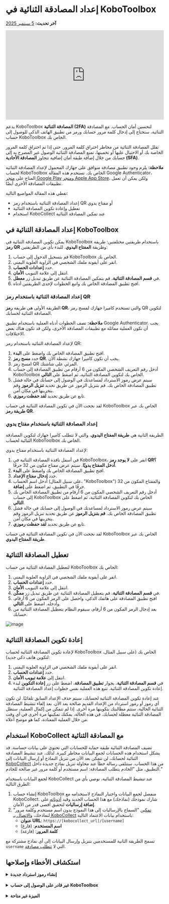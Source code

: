 # إعداد المصادقة الثنائية في KoboToolbox
**آخر تحديث:** <a href="https://github.com/kobotoolbox/docs/blob/3c86f234242bee25d3d6f91bffee5cb93d808344/source/two_factor_authentication.md" class="reference">5 سبتمبر 2025</a>

<iframe src="https://www.youtube.com/embed/4BhF0eva_d4?si=Ha6XbjiSjfPEL-CX" style="width: 100%; aspect-ratio: 16 / 9; height: auto; border: 0;" title="YouTube video player" frameborder="0" allow="accelerometer; autoplay; clipboard-write; encrypted-media; gyroscope; picture-in-picture; web-share" allowfullscreen></iframe>

<br>

يدعم KoboToolbox **المصادقة الثنائية (2FA)** لتحسين أمان الحساب. مع المصادقة الثنائية، ستحتاج إلى إدخال كلمة مرور حسابك ورمز من تطبيق الهاتف الذكي للوصول إلى حساب KoboToolbox الخاص بك.

تقلل المصادقة الثنائية من مخاطر اختراق كلمة المرور. حتى إذا تم اختراق كلمة المرور الخاصة بك أو الاحتيال عليها أو تخمينها، تمنع المصادقة الثنائية الوصول غير المصرح به إلى حسابك من خلال إضافة طبقة أمان إضافية تتجاوز **المصادقة الأحادية (SFA)**.

<p class="note">
    <strong>ملاحظة:</strong> يلزم وجود تطبيق مصادقة متوافق على جهازك المحمول لإعداد المصادقة الثنائية لحساب KoboToolbox الخاص بك. تستخدم هذه المقالة Google Authenticator، المتاح على <a href="https://play.google.com/store/apps/details?id=com.google.android.apps.authenticator2">متجر Google Play</a> و<a href="https://apps.apple.com/fr/app/google-authenticator/id388497605?l=en-GB">متجر Apple App Store</a>، ولكن يمكن أن تعمل تطبيقات المصادقة الأخرى أيضًا.
</p>

تغطي هذه المقالة المواضيع التالية:

- إعداد المصادقة الثنائية باستخدام رمز QR أو مفتاح يدوي
- تعطيل وإعادة تكوين المصادقة الثنائية
- استخدام KoboCollect عند تمكين المصادقة الثنائية

## إعداد المصادقة الثنائية في KoboToolbox

يمكن تكوين المصادقة الثنائية في KoboToolbox باستخدام طريقتين مختلفتين: طريقة **رمز QR** وطريقة **المفتاح اليدوي**. للبدء بأي من الطريقتين:

1. قم بتسجيل الدخول إلى حساب KoboToolbox الخاص بك.
2. انقر على أيقونة ملفك الشخصي في الزاوية العلوية اليمنى.
3. حدد **إعدادات الحساب**.
4. انتقل إلى علامة التبويب **الأمان**.
5. في **قسم المصادقة الثنائية**، قم بتمكين المصادقة الثنائية عن طريق تبديل زر **معطل**.
6. افتح تطبيق المصادقة الخاص بك واتبع الخطوات لإحدى الطريقتين أدناه.

### إعداد المصادقة الثنائية باستخدام رمز QR

الطريقة الأولى هي طريقة **رمز QR**، والتي تستخدم كاميرا جهازك لمسح رمز QR لتكوين المصادقة الثنائية لحسابك.

<p class="note">
  <b>ملاحظة:</b> تصف الخطوات أدناه العملية باستخدام تطبيق Google Authenticator. يجب أن تكون العملية مماثلة مع تطبيقات المصادقة الأخرى، ولكن قد تكون هناك بعض الاختلافات.
</p>

لإعداد المصادقة الثنائية باستخدام رمز QR:

1. افتح تطبيق المصادقة الخاص بك واضغط على **البدء**.
2. حدد **مسح رمز QR**. يجب أن تكون كاميرا جهازك نشطة الآن.
3. امسح رمز QR المرئي على شاشتك.
4. أدخل رقم التعريف الشخصي المكون من 6 أرقام من تطبيق المصادقة إلى حساب KoboToolbox الخاص بك لتكوين المصادقة الثنائية، ثم اضغط على **التالي**.
5. سيتم عرض رموز الاسترداد لمساعدتك في الوصول إلى حسابك في حالة فشل تطبيق المصادقة الخاص بك. قم بتنزيل الرموز عن طريق تحديد **تنزيل الرموز** وقم بتخزينها في مكان آمن.
6. تابع عن طريق تحديد **لقد حفظت رموزي**.

لقد نجحت الآن في تكوين المصادقة الثنائية في حساب KoboToolbox الخاص بك عبر **طريقة رمز QR**.

### إعداد المصادقة الثنائية باستخدام مفتاح يدوي

الطريقة الثانية هي **طريقة المفتاح اليدوي**، والتي لا تتطلب كاميرا جهازك لتكوين المصادقة الثنائية لحساب KoboToolbox الخاص بك.

لإعداد المصادقة الثنائية باستخدام مفتاح يدوي:

1. في أسفل نافذة المصادقة الثنائية في KoboToolbox، انقر على **لا يوجد رمز QR؟ أدخل المفتاح يدويًا**. سيتم عرض مفتاح مكون من 32 حرفًا.
2. افتح تطبيق المصادقة الخاص بك واضغط على **البدء**.
3. حدد **إدخال مفتاح الإعداد**.
4. أدخل اسم الحساب (على سبيل المثال، "KoboToolbox") والمفتاح المكون من 32 حرفًا في التطبيق، ثم اضغط على **إضافة**.
5. أدخل رقم التعريف الشخصي المكون من 6 أرقام من تطبيق المصادقة الخاص بك إلى حساب KoboToolbox الخاص بك لتكوين المصادقة الثنائية، ثم اضغط على **التالي**.
6. سيتم عرض رموز الاسترداد لمساعدتك في الوصول إلى حسابك في حالة فشل تطبيق المصادقة الخاص بك. **قم بتنزيل الرموز** عن طريق تحديد تنزيل الرموز وقم بتخزينها في مكان آمن.
7. تابع عن طريق تحديد **لقد حفظت رموزي**.

لقد نجحت الآن في تكوين المصادقة الثنائية في حساب KoboToolbox الخاص بك عبر **طريقة المفتاح اليدوي**.

## تعطيل المصادقة الثنائية

لتعطيل المصادقة الثنائية من حساب KoboToolbox الخاص بك:

1. انقر على أيقونة ملفك الشخصي في الزاوية العلوية اليمنى.
2. حدد **إعدادات الحساب**.
3. انتقل إلى علامة التبويب **الأمان**.
4. في **قسم المصادقة الثنائية**، قم بتعطيل المصادقة الثنائية عن طريق تبديل زر **ممكّن**.
5. افتح تطبيق المصادقة على هاتفك الذكي، واحصل على الرمز المكون من 6 أرقام، وأدخله. اضغط على **التالي**.
6. بعد إدخال الرمز المكون من 6 أرقام، سيقوم النظام بتعطيل المصادقة الثنائية من حسابك.

![image](/images/two_factor_authentication/Deactivate_2FA.png)

## إعادة تكوين المصادقة الثنائية

لإعادة تكوين المصادقة الثنائية لحساب KoboToolbox الخاص بك (على سبيل المثال، لتكوين هاتف ذكي جديد):

1. انقر على أيقونة ملفك الشخصي في الزاوية العلوية اليمنى.
2. حدد **إعدادات الحساب**.
3. انتقل إلى **علامة تبويب الأمان**.
4. في **قسم المصادقة الثنائية**، بجوار **تطبيق المصادقة**، اضغط على زر **إعادة التكوين** لبدء إعادة تكوين المصادقة الثنائية. تتبع هذه العملية نفس خطوات إعداد المصادقة الثنائية.

عند إعادة تكوين المصادقة الثنائية لحسابك، سيتم حذف الإعداد السابق تلقائيًا. لن تكون أي رموز أو رموز استرداد من الإعداد القديم صالحة بعد الآن. بعد إلغاء تنشيط المصادقة الثنائية الحالية، ستتم مطالبتك بتكوينها مرة أخرى. إذا لم تتمكن من إكمال العملية، ستظل المصادقة الثنائية معطلة لحسابك. في هذه الحالة، يمكنك تمكينها مرة أخرى في أي وقت من خلال العملية المعتادة، كما هو موضح أعلاه.

## استخدام KoboCollect مع المصادقة الثنائية

تضيف المصادقة الثنائية طبقة حماية للحسابات التي تحتوي على بيانات حساسة. قد يشكل استخدام هذه الحسابات لجمع البيانات مخاطر كبيرة. لذلك، عند تنشيط المصادقة الثنائية لحسابك، لن تتمكن بعد الآن من تنزيل النماذج أو إرسال البيانات إلى [KoboCollect](https://support.kobotoolbox.org/kobocollect_on_android_latest.html) من هذا الحساب. ستتلقى رسالة خطأ عند محاولة تنزيل نماذج جديدة داخل التطبيق، مثل "الخادم يتطلب المصادقة: اسم مستخدم أو كلمة مرور غير صالحة للخادم."

لجمع البيانات باستخدام KoboCollect عند تنشيط المصادقة الثنائية، نوصي بأي من الطرق التالية:

1. إنشاء حساب KoboToolbox منفصل لجمع البيانات واختبار النماذج لاستخدامه مع KoboCollect. شارك نموذجك (نماذجك) مع هذا الحساب الجديد وقيد [أذوناته](https://support.kobotoolbox.org/managing_permissions.html) على **إضافة إرساليات** لتحقيق أقصى قدر من الأمان.
2. [تمكين](https://support.kobotoolbox.org/project_sharing_settings.html#allowing-submissions-without-authentication) "السماح بالإرساليات إلى هذا النموذج بدون اسم مستخدم وكلمة مرور" لنماذجك، و[الاتصال بـ KoboCollect](https://support.kobotoolbox.org/kobocollect_on_android_latest.html) باستخدام بيانات الاعتماد التالية:
    - **عنوان URL**: `https://[kobocollect_url]/[username]`
    - **اسم المستخدم**: (فارغ)
    - **كلمة المرور**: (فارغة)

تسمح الطريقة الثانية للمستخدمين بتنزيل وإرسال البيانات إلى أي نماذج مشتركة مع `username` التي لا [تتطلب مصادقة](https://support.kobotoolbox.org/project_sharing_settings.html#allowing-submissions-without-authentication).

## استكشاف الأخطاء وإصلاحها
<details>
<summary><b>إنشاء رموز استرداد جديدة</b></summary>
إذا فقدت رموز الاسترداد الخاصة بك أو تعتقد أنها قد تم اختراقها، يمكنك إنشاء رموز استرداد جديدة للمصادقة الثنائية عن طريق الضغط على زر <b>إنشاء جديد</b> بجوار <b>رموز الاسترداد</b>.
</details>

<br>

<details>
<summary><b>غير قادر على الوصول إلى حساب KoboToolbox</b></summary>
إذا لم تتمكن من الوصول إلى حساب KoboToolbox الخاص بك مع تمكين المصادقة الثنائية (على سبيل المثال، إذا قمت بإعادة تعيين هاتفك الذكي وإلغاء تثبيت تطبيق المصادقة، أو فقدت رموز الاسترداد الخاصة بك)، يمكنك الاتصال بـ <a class="reference external" href="support@kobotoolbox.org">support@kobotoolbox.org</a>. يرجى استخدام عنوان البريد الإلكتروني المسجل في حسابك لطلب تعطيل المصادقة الثنائية.
</details>

<br>

<details>
<summary><b>الميزة غير متاحة</b></summary>
هذه الميزة غير متاحة حاليًا للمستخدمين في الخطة المجتمعية. ومع ذلك، سيتم توسيع المصادقة الثنائية لتشمل جميع المستخدمين في الأشهر المقبلة، بغض النظر عن خطتهم.
</details>